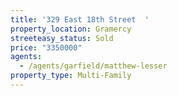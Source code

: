```yaml
---
title: '329 East 18th Street  '
property_location: Gramercy
streeteasy_status: Sold
price: "3350000"
agents:
  - /agents/garfield/matthew-lesser
property_type: Multi-Family
---
```

